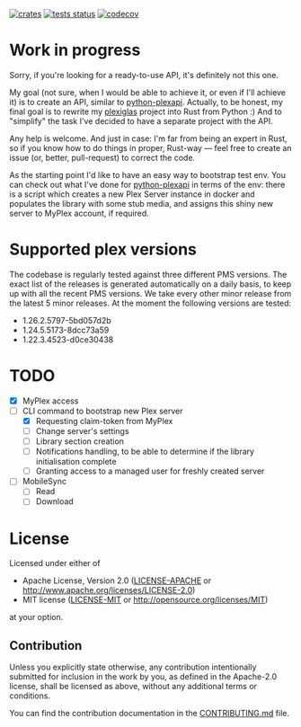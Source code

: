 [![crates](https://img.shields.io/crates/v/plex-api.svg)](https://crates.io/crates/plex-api)
[![tests status](https://github.com/andrey-yantsen/plex-api.rs/actions/workflows/test.yml/badge.svg?branch=main)](https://github.com/andrey-yantsen/plex-api.rs/actions/workflows/test.yml?query=branch%3Amain)
[![codecov](https://codecov.io/gh/andrey-yantsen/plex-api.rs/branch/main/graph/badge.svg?token=hrpICjrn5q)](https://codecov.io/gh/andrey-yantsen/plex-api.rs)

# Work in progress

Sorry, if you're looking for a ready-to-use API, it's definitely not this one.

My goal (not sure, when I would be able to achieve it, or even if I'll achieve it) is to create an API, similar to
[python-plexapi](https://github.com/pkkid/python-plexapi). Actually, to be honest, my final goal is to rewrite my
[plexiglas](https://github.com/andrey-yantsen/plexiglas) project into Rust from Python :) And to "simplify" the task
I've decided to have a separate project with the API.

Any help is welcome. And just in case: I'm far from being an expert in Rust, so if you know how to do things in proper,
Rust-way — feel free to create an issue (or, better, pull-request) to correct the code.

As the starting point I'd like to have an easy way to bootstrap test env. You can check out what I've done for
[python-plexapi](https://github.com/pkkid/python-plexapi/blob/master/tools/plex-bootstraptest.py) in terms
of the env: there is a script which creates a new Plex Server instance in docker and populates the library with some
stub media, and assigns this shiny new server to MyPlex account, if required.

# Supported plex versions

The codebase is regularly tested against three different PMS versions. The
exact list of the releases is generated automatically on a daily basis, to keep
up with all the recent PMS versions. We take every other minor release from
the latest 5 minor releases. At the moment the following versions are
tested:

<!-- plex releases list start -->
* 1.26.2.5797-5bd057d2b
* 1.24.5.5173-8dcc73a59
* 1.22.3.4523-d0ce30438
<!-- plex releases list end -->

# TODO

- [x] MyPlex access
- [ ] CLI command to bootstrap new Plex server
  - [x] Requesting claim-token from MyPlex
  - [ ] Change server's settings
  - [ ] Library section creation
  - [ ] Notifications handling, to be able to determine if the library initialisation complete
  - [ ] Granting access to a managed user for freshly created server
- [ ] MobileSync
  - [ ] Read
  - [ ] Download

# License

Licensed under either of

- Apache License, Version 2.0 ([LICENSE-APACHE](LICENSE-APACHE) or
  http://www.apache.org/licenses/LICENSE-2.0)
- MIT license ([LICENSE-MIT](LICENSE-MIT) or http://opensource.org/licenses/MIT)

at your option.

## Contribution

Unless you explicitly state otherwise, any contribution intentionally submitted
for inclusion in the work by you, as defined in the Apache-2.0 license, shall be
licensed as above, without any additional terms or conditions.

You can find the contribution documentation in the [CONTRIBUTING.md](./CONTRIBUTING.md) file.
